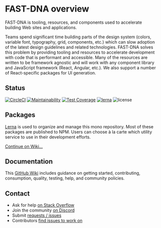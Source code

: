 
# FAST-DNA overview
FAST-DNA is tooling, resources, and components used to accelerate building Web sites and applications.

Teams spend significant time building parts of the design system (colors, variable font, typography, grid, components, etc.) which can slow adoption of the latest design guidelines and related technologies. FAST-DNA solves this problem by providing tooling and resources to accelerate development with code that is performant and accessible. Many of the resources are written to be framework agnostic and will work with any component library and JavaScript framework (React, Angular, etc.). We also support a number of React-specific packages for UI generation.

## Status
[![CircleCI](https://circleci.com/gh/Microsoft/fast-dna/tree/master.svg?style=shield&circle-token=d159a8b24ccb8046e07138c98717c32cb92589d6)](https://circleci.com/gh/Microsoft/fast-dna/tree/master)
[![Maintainability](https://api.codeclimate.com/v1/badges/8a74621e634a6e9b9561/maintainability)](https://codeclimate.com/github/Microsoft/fast-dna/maintainability)
[![Test Coverage](https://api.codeclimate.com/v1/badges/8a74621e634a6e9b9561/test_coverage)](https://codeclimate.com/github/Microsoft/fast-dna/test_coverage)
[![lerna](https://img.shields.io/badge/maintained%20with-lerna-cc00ff.svg)](https://lernajs.io/)
![license](https://img.shields.io/github/license/mashape/apistatus.svg)

## Packages
[Lerna](https://github.com/lerna/lerna#independent-mode---independent) is used to organize and manage this mono repository. Most of these packages are published to NPM. Users can choose à la carte which utility service to use in their development efforts.

[Continue on Wiki...](https://github.com/Microsoft/fast-dna/wiki/Packages)

## Documentation
This [GitHub Wiki](https://github.com/Microsoft/fast-dna/wiki) includes guidance on getting started, contributing, consumption, quality, testing, help, and community policies.

## Contact
* Ask for help [on Stack Overflow](https://stackoverflow.com/questions/tagged/fast-dna)
* Join the community [on Discord](https://discord.gg/FcSNfg4)
* Submit [requests / issues](https://github.com/Microsoft/fast-dna/issues/new/choose)
* Contributors [find issues to work on](https://github.com/Microsoft/fast-dna/labels/good%20first%20issue)
